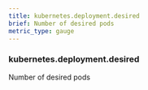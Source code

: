 ```yaml
---
title: kubernetes.deployment.desired
brief: Number of desired pods
metric_type: gauge
---
```

### kubernetes.deployment.desired

Number of desired pods
